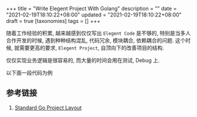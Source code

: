 +++
title = "Write Elegent Project With Golang"
description = ""
date = "2021-02-19T18:10:22+08:00"
updated = "2021-02-19T18:10:22+08:00"
draft = true
[taxonomies]
tags = []
+++

随着工作经验的积累, 越来越感到仅仅写出 `Elegent Code` 是不够的, 特别是当多人合作开发的时候, 遇到种种结构混乱, 代码冗余, 模块耦合, 依赖耦合的问题. 这个时候, 就需要更高的要求, `Elegent Project`, 自顶向下的改善项目的结构.

仅仅实现业务逻辑是很容易的, 而大量的时间会用在测试, Debug 上.

以下面一段代码为例

## 参考链接

1. [Standard Go Project Layout
](https://github.com/golang-standards/project-layout)
